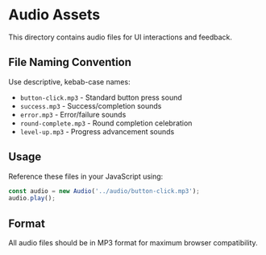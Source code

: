 # Audio Assets

This directory contains audio files for UI interactions and feedback.

## File Naming Convention
Use descriptive, kebab-case names:
- `button-click.mp3` - Standard button press sound
- `success.mp3` - Success/completion sounds
- `error.mp3` - Error/failure sounds
- `round-complete.mp3` - Round completion celebration
- `level-up.mp3` - Progress advancement sounds

## Usage
Reference these files in your JavaScript using:
```javascript
const audio = new Audio('../audio/button-click.mp3');
audio.play();
```

## Format
All audio files should be in MP3 format for maximum browser compatibility.
